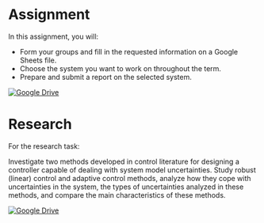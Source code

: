 # Assignment

In this assignment, you will:

- Form your groups and fill in the requested information on a Google Sheets file.
- Choose the system you want to work on throughout the term.
- Prepare and submit a report on the selected system.

[![Google Drive](https://img.shields.io/badge/Access-Assignment-blue?style=flat-square&logo=google-drive)](https://drive.google.com/path/to/your/assignment)

# Research

For the research task:

Investigate two methods developed in control literature for designing a controller capable of dealing with system model uncertainties. Study robust (linear) control and adaptive control methods, analyze how they cope with uncertainties in the system, the types of uncertainties analyzed in these methods, and compare the main characteristics of these methods.

[![Google Drive](https://img.shields.io/badge/Access-Research-blue?style=flat-square&logo=google-drive)](https://drive.google.com/path/to/your/research)
